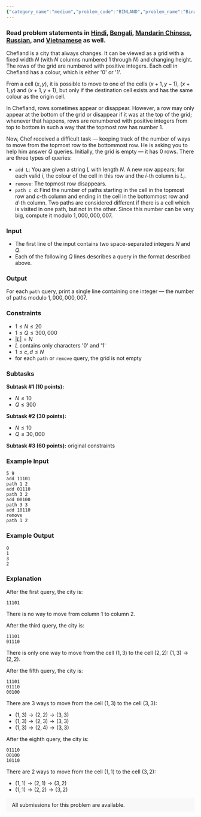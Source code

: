```yaml
---
{"category_name":"medium","problem_code":"BINLAND","problem_name":"Binary Land","problemComponents":{"constraints":"","constraintsState":false,"subtasks":"","subtasksState":false,"inputFormat":"","inputFormatState":false,"outputFormat":"","outputFormatState":false,"sampleTestCases":{"0":{"id":1,"input":"5 9\r\nadd 11101\r\npath 1 2\r\nadd 01110\r\npath 3 2\r\nadd 00100\r\npath 3 3\r\nadd 10110\r\nremove\r\npath 1 2","output":"0\r\n1\r\n3\r\n2","explanation":"After the first query, the city is:\r\n```\r\n11101\r\n```\r\n\r\nThere is no way to move from column $1$ to column $2$.\r\n\r\nAfter the third query, the city is:\r\n```\r\n11101\r\n01110\r\n```\r\n\r\nThere is only one way to move from the cell $(1, 3)$ to the cell $(2, 2)$: $(1, 3) \\rightarrow (2, 2)$.\r\n\r\nAfter the fifth query, the city is:\r\n```\r\n11101\r\n01110\r\n00100\r\n```\r\n\r\nThere are $3$ ways to move from the cell $(1, 3)$ to the cell $(3, 3)$:\r\n- $(1, 3) \\rightarrow (2, 2) \\rightarrow (3, 3)$\r\n- $(1, 3) \\rightarrow (2, 3) \\rightarrow (3, 3)$\r\n- $(1, 3) \\rightarrow (2, 4) \\rightarrow (3, 3)$\r\n\r\nAfter the eighth query, the city is:\r\n```\r\n01110\r\n00100\r\n10110\r\n```\r\n\r\nThere are $2$ ways to move from the cell $(1, 1)$ to the cell $(3, 2)$:\r\n- $(1, 1) \\rightarrow (2, 1) \\rightarrow (3, 2)$\r\n- $(1, 1) \\rightarrow (2, 2) \\rightarrow (3, 2)$","isDeleted":false}}},"video_editorial_url":"","languages_supported":{"0":"CPP14","1":"C","2":"JAVA","3":"PYTH 3.6","4":"CPP17","5":"PYTH","6":"PYP3","7":"CS2","8":"ADA","9":"PYPY","10":"TEXT","11":"PAS fpc","12":"NODEJS","13":"RUBY","14":"PHP","15":"GO","16":"HASK","17":"TCL","18":"PERL","19":"SCALA","20":"LUA","21":"kotlin","22":"BASH","23":"JS","24":"LISP sbcl","25":"rust","26":"PAS gpc","27":"BF","28":"CLOJ","29":"R","30":"D","31":"CAML","32":"FORT","33":"ASM","34":"swift","35":"FS","36":"WSPC","37":"LISP clisp","38":"SQL","39":"SCM guile","40":"PERL6","41":"ERL","42":"CLPS","43":"ICK","44":"NICE","45":"PRLG","46":"ICON","47":"COB","48":"SCM chicken","49":"PIKE","50":"SCM qobi","51":"ST","52":"SQLQ","53":"NEM"},"max_timelimit":1.1,"source_sizelimit":50000,"problem_author":"fmota","problem_tester":null,"date_added":"27-02-2020","tags":{"0":"dynamic","1":"fmota","2":"fmota","3":"may20","4":"medium","5":"queue","6":"stack"},"problem_difficulty_level":"Medium-Hard","best_tag":"Dynamic Programming","editorial_url":"https://discuss.codechef.com/problems/BINLAND","time":{"view_start_date":1589189402,"submit_start_date":1589189402,"visible_start_date":1589189402,"end_date":1735669800},"is_direct_submittable":false,"problemDiscussURL":"https://discuss.codechef.com/search?q=BINLAND","is_proctored":false,"visitedContests":{},"layout":"problem"}
---
```

### Read problem statements in [Hindi](https://www.codechef.com/download/translated/MAY20/hindi/BINLAND.pdf), [Bengali](https://www.codechef.com/download/translated/MAY20/bengali/BINLAND.pdf), [Mandarin Chinese](https://www.codechef.com/download/translated/MAY20/mandarin/BINLAND.pdf), [Russian](https://www.codechef.com/download/translated/MAY20/russian/BINLAND.pdf), and [Vietnamese](https://www.codechef.com/download/translated/MAY20/vietnamese/BINLAND.pdf) as well.

Chefland is a city that always changes. It can be viewed as a grid with a fixed width $N$ (with $N$ columns numbered $1$ through $N$) and changing height. The rows of the grid are numbered with positive integers. Each cell in Chefland has a colour, which is either '0' or '1'.

From a cell $(x, y)$, it is possible to move to one of the cells $(x+1, y-1)$, $(x+1, y)$ and $(x+1, y+1)$, but only if the destination cell exists and has the same colour as the origin cell.

In Chefland, rows sometimes appear or disappear. However, a row may only appear at the bottom of the grid or disappear if it was at the top of the grid; whenever that happens, rows are renumbered with positive integers from top to bottom in such a way that the topmost row has number $1$.

Now, Chef received a difficult task ― keeping track of the number of ways to move from the topmost row to the bottommost row. He is asking you to help him answer $Q$ queries. Initially, the grid is empty ― it has $0$ rows. There are three types of queries:
- `add L`: You are given a string $L$ with length $N$. A new row appears; for each valid $i$, the colour of the cell in this row and the $i$-th column is $L_i$.
- `remove`: The topmost row disappears.
- `path c d`: Find the number of paths starting in the cell in the topmost row and $c$-th column and ending in the cell in the bottommost row and $d$-th column. Two paths are considered different if there is a cell which is visited in one path, but not in the other. Since this number can be very big, compute it modulo $1,000,000,007$.

### Input
- The first line of the input contains two space-separated integers $N$ and $Q$.
- Each of the following $Q$ lines describes a query in the format described above.

### Output
For each `path` query, print a single line containing one integer ― the number of paths modulo $1,000,000,007$.

### Constraints
- $1 \le N \le 20$
- $1 \le Q \le 300,000$
- $|L| = N$
- $L$ contains only characters '0' and '1'
- $1 \le c, d \le N$
- for each `path` or `remove` query, the grid is not empty

### Subtasks
**Subtask #1 (10 points):**
- $N \le 10$
- $Q \le 300$

**Subtask #2 (30 points):**
- $N \le 10$
- $Q \le 30,000$

**Subtask #3 (60 points):** original constraints

### Example Input
```
5 9
add 11101
path 1 2
add 01110
path 3 2
add 00100
path 3 3
add 10110
remove
path 1 2
```

### Example Output
```
0
1
3
2
```

### Explanation
After the first query, the city is:
```
11101
```

There is no way to move from column $1$ to column $2$.

After the third query, the city is:
```
11101
01110
```

There is only one way to move from the cell $(1, 3)$ to the cell $(2, 2)$: $(1, 3) \rightarrow (2, 2)$.

After the fifth query, the city is:
```
11101
01110
00100
```

There are $3$ ways to move from the cell $(1, 3)$ to the cell $(3, 3)$:
- $(1, 3) \rightarrow (2, 2) \rightarrow (3, 3)$
- $(1, 3) \rightarrow (2, 3) \rightarrow (3, 3)$
- $(1, 3) \rightarrow (2, 4) \rightarrow (3, 3)$

After the eighth query, the city is:
```
01110
00100
10110
```

There are $2$ ways to move from the cell $(1, 1)$ to the cell $(3, 2)$:
- $(1, 1) \rightarrow (2, 1) \rightarrow (3, 2)$
- $(1, 1) \rightarrow (2, 2) \rightarrow (3, 2)$

<aside style='background: #f8f8f8;padding: 10px 15px;'><div>All submissions for this problem are available.</div></aside>